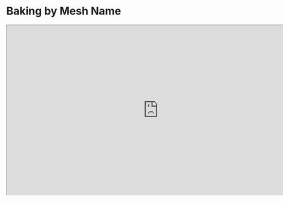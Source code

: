 # Baking by Mesh Name

<p><iframe title="YouTube video player" src="https://www.youtube.com/embed/IUVNDrY_-UY?rel=0" width="800" height="450" allowfullscreen="allowfullscreen" allow="accelerometer; autoplay; clipboard-write; encrypted-media; gyroscope; picture-in-picture"></iframe></p>